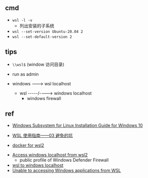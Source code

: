 
## cmd
+ `wsl -l -v`
    + 列出安装的子系统<Distro>
+ `wsl --set-version Ubuntu-20.04 2`
+ `wsl --set-default-version 2`

## tips
+ `\\wsl$` (window 访问目录)
+ run as admin

+ windows ---> wsl localhost
    + wsl -----/----> windows localhost
        + windows firewall

## ref
+ [Windows Subsystem for Linux Installation Guide for Windows 10](https://docs.microsoft.com/en-us/windows/wsl/install-win10)
+ [WSL 使用指南——03 避免的坑](https://zhuanlan.zhihu.com/p/34885187)

+ [docker for wsl2](https://docs.docker.com/docker-for-windows/wsl/)


<!-- issues -->
+ [Access windows localhost from wsl2](https://devdojo.com/mvnarendrareddy/access-windows-localhost-from-wsl2)
    +  public profile of Windows Defender Firewall
+ [wsl to windows localhost](https://github.com/microsoft/WSL/issues/5211)
+ [Unable to accessing Windows applications from WSL](https://github.com/microsoft/WSL/issues/4793#issuecomment-577232999)